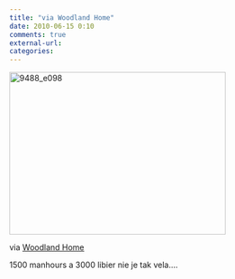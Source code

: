 ```yaml
---
title: "via Woodland Home"
date: 2010-06-15 0:10
comments: true
external-url:
categories:
---
```

[<img src="http://0.asset.soup.io/asset/0873/9488_e098.jpeg" width="384" height="288" alt="9488_e098" />][1]

via [Woodland Home][2]  
  
1500 manhours a 3000 libier nie je tak vela....

  [1]: http://www.simondale.net/house/index.htm
  [2]: http://www.simondale.net/house/index.htm
